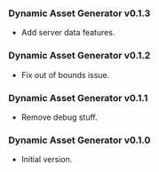 ### Dynamic Asset Generator v0.1.3

- Add server data features.

### Dynamic Asset Generator v0.1.2

- Fix out of bounds issue.

### Dynamic Asset Generator v0.1.1

- Remove debug stuff.

### Dynamic Asset Generator v0.1.0

- Initial version.
